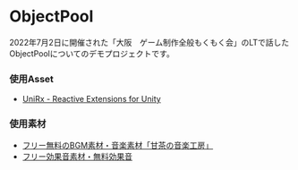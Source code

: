 # ObjectPool
2022年7月2日に開催された「大阪　ゲーム制作全般もくもく会」のLTで話したObjectPoolについてのデモプロジェクトです。

### 使用Asset
- [UniRx - Reactive Extensions for Unity](https://assetstore.unity.com/packages/tools/integration/unirx-reactive-extensions-for-unity-17276)
### 使用素材
- [フリー無料のBGM素材・音楽素材「甘茶の音楽工房」](https://amachamusic.chagasi.com/index.html)
- [フリー効果音素材・無料効果音](https://taira-komori.jpn.org/freesound.html)
